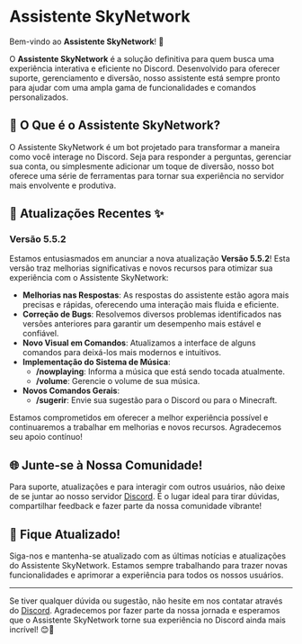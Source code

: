 # Assistente SkyNetwork

Bem-vindo ao **Assistente SkyNetwork**! 🌟

O **Assistente SkyNetwork** é a solução definitiva para quem busca uma experiência interativa e eficiente no Discord. Desenvolvido para oferecer suporte, gerenciamento e diversão, nosso assistente está sempre pronto para ajudar com uma ampla gama de funcionalidades e comandos personalizados.

## 🌟 O Que é o Assistente SkyNetwork?

O Assistente SkyNetwork é um bot projetado para transformar a maneira como você interage no Discord. Seja para responder a perguntas, gerenciar sua conta, ou simplesmente adicionar um toque de diversão, nosso bot oferece uma série de ferramentas para tornar sua experiência no servidor mais envolvente e produtiva.

## 🚀 Atualizações Recentes ✨

### **Versão 5.5.2**

Estamos entusiasmados em anunciar a nova atualização **Versão 5.5.2**! Esta versão traz melhorias significativas e novos recursos para otimizar sua experiência com o Assistente SkyNetwork:

- **Melhorias nas Respostas**: As respostas do assistente estão agora mais precisas e rápidas, oferecendo uma interação mais fluida e eficiente.
- **Correção de Bugs**: Resolvemos diversos problemas identificados nas versões anteriores para garantir um desempenho mais estável e confiável.
- **Novo Visual em Comandos**: Atualizamos a interface de alguns comandos para deixá-los mais modernos e intuitivos.
- **Implementação do Sistema de Música**:
  - **/nowplaying**: Informa a música que está sendo tocada atualmente.
  - **/volume**: Gerencie o volume de sua música.
- **Novos Comandos Gerais**:
  - **/sugerir**: Envie sua sugestão para o Discord ou para o Minecraft.

Estamos comprometidos em oferecer a melhor experiência possível e continuaremos a trabalhar em melhorias e novos recursos. Agradecemos seu apoio contínuo!

## 🌐 Junte-se à Nossa Comunidade!

Para suporte, atualizações e para interagir com outros usuários, não deixe de se juntar ao nosso servidor [Discord](https://discord.gg/Z3hkybMfHE). É o lugar ideal para tirar dúvidas, compartilhar feedback e fazer parte da nossa comunidade vibrante!

## 📢 Fique Atualizado!

Siga-nos e mantenha-se atualizado com as últimas notícias e atualizações do Assistente SkyNetwork. Estamos sempre trabalhando para trazer novas funcionalidades e aprimorar a experiência para todos os nossos usuários.

---

Se tiver qualquer dúvida ou sugestão, não hesite em nos contatar através do [Discord](https://discord.gg/Z3hkybMfHE). Agradecemos por fazer parte da nossa jornada e esperamos que o Assistente SkyNetwork torne sua experiência no Discord ainda mais incrível! 😊🚀
